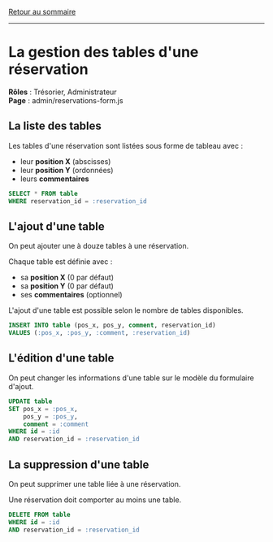 [Retour au sommaire](README.md)

***

# La gestion des tables d'une réservation

**Rôles** : Trésorier, Administrateur<br>
**Page** : admin/reservations-form.js

## La liste des tables

Les tables d'une réservation sont listées sous forme de tableau avec :

- leur **position X** (abscisses)
- leur **position Y** (ordonnées)
- leurs **commentaires**

```sql
SELECT * FROM table
WHERE reservation_id = :reservation_id
```

## L'ajout d'une table

On peut ajouter une à douze tables à une réservation.

Chaque table est définie avec :

- sa **position X** (0 par défaut)
- sa **position Y** (0 par défaut)
- ses **commentaires** (optionnel)

L'ajout d'une table est possible selon le nombre de tables disponibles.

```sql
INSERT INTO table (pos_x, pos_y, comment, reservation_id)
VALUES (:pos_x, :pos_y, :comment, :reservation_id)
```

## L'édition d'une table

On peut changer les informations d'une table sur le modèle du formulaire d'ajout.

```sql
UPDATE table
SET pos_x = :pos_x,
    pos_y = :pos_y,
    comment = :comment
WHERE id = :id
AND reservation_id = :reservation_id
```

## La suppression d'une table

On peut supprimer une table liée à une réservation.

Une réservation doit comporter au moins une table.

```sql
DELETE FROM table
WHERE id = :id
AND reservation_id = :reservation_id
```
